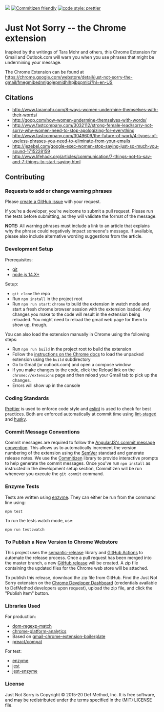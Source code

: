 ![](https://github.com/defmethodinc/just-not-sorry/workflows/Node.js%20CI/badge.svg) [![Commitizen friendly](https://img.shields.io/badge/commitizen-friendly-brightgreen.svg)](http://commitizen.github.io/cz-cli/) [![code style: prettier](https://img.shields.io/badge/code_style-prettier-ff69b4.svg?style=flat-square)](https://github.com/prettier/prettier)

# Just Not Sorry -- the Chrome extension

Inspired by the writings of Tara Mohr and others, this Chrome Extension for Gmail and Outlook.com will warn you when you use phrases that might be undermining your message.

The Chrome Extension can be found at https://chrome.google.com/webstore/detail/just-not-sorry-the-gmail/fmegmibednnlgojepmidhlhpjbppmlci?hl=en-US

## Citations

- http://www.taramohr.com/8-ways-women-undermine-themselves-with-their-words/
- http://goop.com/how-women-undermine-themselves-with-words/
- http://www.fastcompany.com/3032112/strong-female-lead/sorry-not-sorry-why-women-need-to-stop-apologizing-for-everything
- http://www.fastcompany.com/3049609/the-future-of-work/4-types-of-useless-phrases-you-need-to-eliminate-from-your-emails
- http://jezebel.com/google-exec-women-stop-saying-just-so-much-you-sound-1715228159
- http://www.lifehack.org/articles/communication/7-things-not-to-say-and-7-things-to-start-saying.html

## Contributing

### Requests to add or change warning phrases

Please [create a GitHub issue](https://github.com/defmethodinc/just-not-sorry/issues/new) with your request.

If you're a developer, you're welcome to submit a pull request. Please run the tests before submitting, as they will validate the format of the message.

**NOTE:** All warning phrases must include a link to an article that explains why the phrase could negatively impact someone's message. If available, please also include alternative wording suggestions from the article.

### Development Setup

Prerequisites:

- [git](https://git-scm.com/)
- [node.js 14.X+](https://nodejs.org/)

Setup:

- `git clone` the repo
- Run `npm install` in the project root
- Run `npm run start:chrome` to build the extension in watch mode and start a fresh chrome browser session with the extension loaded. Any changes you make to the code will result in the extension being reloaded. You might need to reload the gmail web page for them to show up, though.

You can also load the extension manually in Chrome using the following steps:

- Run `npm run build` in the project root to build the extension
- Follow the [instructions on the Chrome docs](https://developer.chrome.com/extensions/getstarted#unpacked) to load the unpacked extension using the `build` subdirectory
- Go to Gmail (or outlook.com) and open a compose window
- If you make changes to the code, click the Reload link on the `chrome://extensions` page and then reload your Gmail tab to pick up the changes.
- Errors will show up in the console

### Coding Standards

[Prettier](https://prettier.io/) is used to enforce code style and [eslint](https://eslint.org/) is used to check for best practices. Both are enforced automatically at commit time using [lint-staged](https://github.com/okonet/lint-staged) and [husky](https://github.com/typicode/husky).

### Commit Message Conventions

Commit messages are required to follow the [AngularJS's commit message convention](https://github.com/angular/angular/blob/master/CONTRIBUTING.md#-commit-message-guidelines). This allows us to automatically increment the version numbering of the extension using the [SemVer](https://semver.org/) standard and generate release notes. We use the [Commitizen](https://github.com/commitizen/cz-cli) library to provide interactive prompts to help generate the commit messages. Once you've run `npm install` as instructed in the development setup section, Commitizen will be run whenever you execute the `git commit` command.

### Enzyme Tests

Tests are written using [enzyme](https://github.com/enzymejs/enzyme). They can either be run from the command line using:

```
npm test
```

To run the tests watch mode, use:

```
npm run test:watch
```

### To Publish a New Version to Chrome Webstore

This project uses the [semantic-release](https://semantic-release.gitbook.io/semantic-release/) library and [GitHub Actions](https://help.github.com/en/actions) to automate the release process. Once a pull request has been merged into the master branch, a new [GitHub release](https://github.com/defmethodinc/just-not-sorry/releases) will be created. A zip file containing the updated files for the Chrome web store will be attached.

To publish this release, download the zip file from GitHub. Find the Just Not Sorry extension on the [Chrome Developer Dashboard](https://chrome.google.com/webstore/devconsole/) (credentials available to DefMethod developers upon request), upload the zip file, and click the "Publish Item" button.

### Libraries Used

For production:

- [dom-regexp-match](https://github.com/webmodules/dom-regexp-match)
- [chrome-platform-analytics](https://github.com/GoogleChrome/chrome-platform-analytics)
- Based on [gmail-chrome-extension-boilerplate](https://github.com/KartikTalwar/gmail-chrome-extension-boilerplate)
- [preact/compat](https://github.com/preactjs/preact-compat)

For test:

- [enzyme](https://github.com/enzymejs/enzyme)
- [jest](https://github.com/facebook/jest)
- [jest-enzyme](https://www.npmjs.com/package/jest-enzyme)

### License

Just Not Sorry is Copyright © 2015-20 Def Method, Inc. It is free software, and may be redistributed under the terms specified in the (MIT) LICENSE file.
